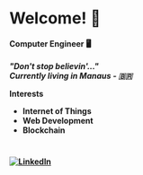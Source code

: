 # Welcome! 📁



<p >
  
  <b>Computer Engineer  🖥️ 
  </br>
  </br>
  <i>"Don't stop believin'..."</i>
  </br>
  <i>Currently living in Manaus - 🇧🇷</i>
</p>


**Interests**

- Internet of Things
- Web Development
- Blockchain

#
<a href="https://www.linkedin.com/in/felipe-santos-14a781143/" target="_blank"><img src="https://img.shields.io/badge/LinkedIn-%230077B5.svg?&style=flat-square&logo=linkedin&logoColor=white" alt="LinkedIn"></a>
